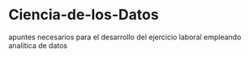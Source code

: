 # Ciencia-de-los-Datos
apuntes necesarios para el desarrollo del ejercicio laboral empleando analítica de datos
